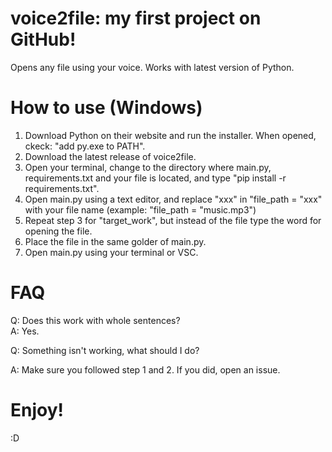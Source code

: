 # voice2file: my first project on GitHub!
Opens any file using your voice.
Works with latest version of Python.
# How to use (Windows)
1. Download Python on their website and run the installer. When opened, ckeck: "add py.exe to PATH".
2. Download the latest release of voice2file.
3. Open your terminal, change to the directory where main.py, requirements.txt and your file is located, and type "pip install -r requirements.txt".
4. Open main.py using a text editor, and replace "xxx" in "file_path = "xxx" with your file name (example: "file_path = "music.mp3")
5. Repeat step 3 for "target_work", but instead of the file type the word for opening the file.
6. Place the file in the same golder of main.py.
7. Open main.py using your terminal or VSC.

# FAQ
Q: Does this work with whole sentences?  
A: Yes.

Q: Something isn't working, what should I do?

A: Make sure you followed step 1 and 2. If you did, open an issue.

# Enjoy!
:D
